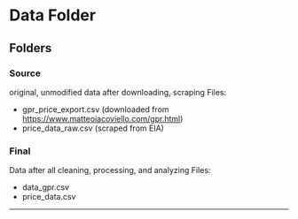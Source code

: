 # Data Folder 

## Folders 

### Source 
original, unmodified data after downloading, scraping 
Files: 
- gpr_price_export.csv (downloaded from https://www.matteoiacoviello.com/gpr.html)
- price_data_raw.csv (scraped from EIA)

### Final 
Data after all cleaning, processing, and analyzing
Files: 
- data_gpr.csv
- price_data.csv 

---